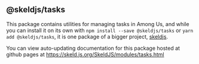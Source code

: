 ## @skeldjs/tasks

This package contains utilities for managing tasks in Among Us, and while you can install it on its own with `npm install --save @skeldjs/tasks` or `yarn add @skeldjs/tasks`, it is one package of a bigger project, [skeldjs](https://github.com/skeldjs/SkeldJS).

You can view auto-updating documentation for this package hosted at github pages at https://skeld.js.org/SkeldJS/modules/tasks.html

